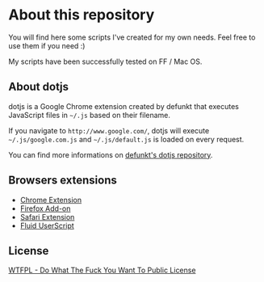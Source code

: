 # About this repository

You will find here some scripts I've created for my own needs. Feel free to use them if you need :)

My scripts have been successfully tested on FF / Mac OS.


## About dotjs

dotjs is a Google Chrome extension created by defunkt that executes JavaScript files in `~/.js` based on their filename.

If you navigate to `http://www.google.com/`, dotjs will execute `~/.js/google.com.js` and `~/.js/default.js` is loaded on every request.

You can find more informations on [defunkt's dotjs repository](https://github.com/defunkt/dotjs).


## Browsers extensions

- [Chrome Extension](https://github.com/defunkt/dotjs)
- [Firefox Add-on](https://github.com/rlr/dotjs-addon)
- [Safari Extension](https://github.com/wfarr/dotjs.safariextension)
- [Fluid UserScript](https://github.com/sj26/dotjs-fluid)


## License

[WTFPL - Do What The Fuck You Want To Public License](https://github.com/NumEricR/my.dotjs.scripts/blob/master/License.txt)
